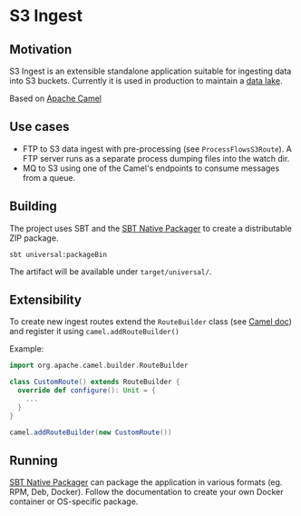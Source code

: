S3 Ingest
=========


## Motivation
S3 Ingest is an extensible standalone application suitable for ingesting data into S3 buckets. Currently it is used in production to maintain a [data lake](https://en.wikipedia.org/wiki/Data_lake).
 
Based on [Apache Camel](http://camel.apache.org)

## Use cases
- FTP to S3 data ingest with pre-processing (see `ProcessFlowsS3Route`). A FTP server runs as a separate process dumping files into the watch dir.
- MQ to S3 using one of the Camel's endpoints to consume messages from a queue.

## Building
The project uses SBT and the [SBT Native Packager](https://github.com/sbt/sbt-native-packager) to create a distributable ZIP package.

```
sbt universal:packageBin
```

The artifact will be available under `target/universal/`.

## Extensibility
To create new ingest routes extend the `RouteBuilder` class (see [Camel doc](http://camel.apache.org/routebuilder.html)) and register it using `camel.addRouteBuilder()`

Example:
```scala
import org.apache.camel.builder.RouteBuilder

class CustomRoute() extends RouteBuilder {
  override def configure(): Unit = {
    ...
  }
}

camel.addRouteBuilder(new CustomRoute())
```


## Running
[SBT Native Packager](https://github.com/sbt/sbt-native-packager) can package the application in various formats (eg. RPM, Deb, Docker).
Follow the documentation to create your own Docker container or OS-specific package.
